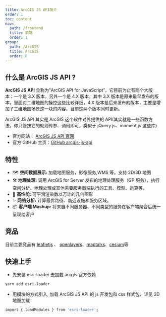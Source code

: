 ```yaml
---
title: ArcGIS JS API简介
order: 1
toc: content
nav:
  path: /frontend
  title: 前端
  order: 1
group:
  path: /ArcGIS
  title: ArcGIS
  order: 6
---
```


## 什么是 ArcGIS JS API ?

**ArcGIS JS API** 全称为”ArcGIS API for JavaScript”，它目前为止有两个大版本：一个是 3.X 版本，另外一个是 4.X 版本，其中 3.X 版本是原来最早发布的版本，里面对二维地图的操控这些比较详细，4.X 版本是后来发布的版本，主要是增加了三维地图场景这一块的内容，目前这两个版本同时更新。

ArcGIS JS API 其实是 ArcGIS 这个软件对外提供的 API(其实就是一些函数方法，你只管按它的规则传参、调用即可，类似于 jQuery.js、moment.js 这些库)

- 官方网站： [ArcGIS JS API 官网](https://developers.arcgis.com/javascript/latest/)
- 官方 GitHub 主页：[GitHub arcgis-js-api](https://github.com/Esri/arcgis-js-api)

## 特性

- 🗺️ **空间数据展示:** 加载地图服务，影像服务,WMS 等。支持 2D/3D 地图
- 🛠️ **地理处理:** 调用 ArcGIS for Server 发布的地理处理服务（GP 服务），执行空间分析、地理处理或其他需要服务器端执行的工具、模型、运算等。
- 🚀 **高性能:** 可平滑渲染数以万计的几何图形
- ✨ **网络分析:** 计算最优路径、临近设施和服务区域。
- 📦 **客户端 Mashup:** 将来自不同服务器、不同类型的服务在客户端聚合后统一呈现给客户

## 竞品

<Alert type="info">目前主要竞品有 [leafletjs](https://leafletjs.com/) 、 [openlayers](https://openlayers.org/)、[maptalks](https://maptalks.org/)、[cesium](https://cesium.com/)等 </Alert>

## 快速上手

<!-- ### 在项目中使用 -->

- 先安装 esri-loader 去加载 arcgis 官方依赖

```bash
yarn add esri-loader
```

- 用模块的方式引入, 加载 ArcGIS JS API 的 js 开发包和 css 样式包，详见 2D 地图加载

```bash
import { loadModules } from 'esri-loader';
```
